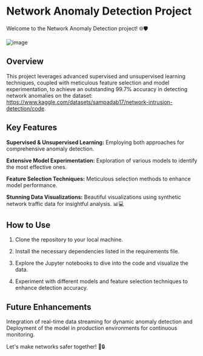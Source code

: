 # Network Anomaly Detection Project

Welcome to the Network Anomaly Detection project! 🌐🛡️

![image](https://github.com/jvmolu/Network-Anomaly-Detection/assets/44413960/ce9de652-227b-4a0f-9563-03e97ef532de)

## Overview
This project leverages advanced supervised and unsupervised learning techniques, coupled with meticulous feature selection and model experimentation, to achieve an outstanding 99.7% accuracy in detecting network anomalies on the dataset: https://www.kaggle.com/datasets/sampadab17/network-intrusion-detection/code.

## Key Features

**Supervised & Unsupervised Learning:** Employing both approaches for comprehensive anomaly detection.

**Extensive Model Experimentation:** Exploration of various models to identify the most effective ones.

**Feature Selection Techniques:** Meticulous selection methods to enhance model performance.

**Stunning Data Visualizations:** Beautiful visualizations using synthetic network traffic data for insightful analysis. 📊💻

## How to Use

1. Clone the repository to your local machine.

2. Install the necessary dependencies listed in the requirements file.

3. Explore the Jupyter notebooks to dive into the code and visualize the data.

4. Experiment with different models and feature selection techniques to enhance detection accuracy.

## Future Enhancements
Integration of real-time data streaming for dynamic anomaly detection and Deployment of the model in production environments for continuous monitoring.

Let's make networks safer together! 🚀🔒
